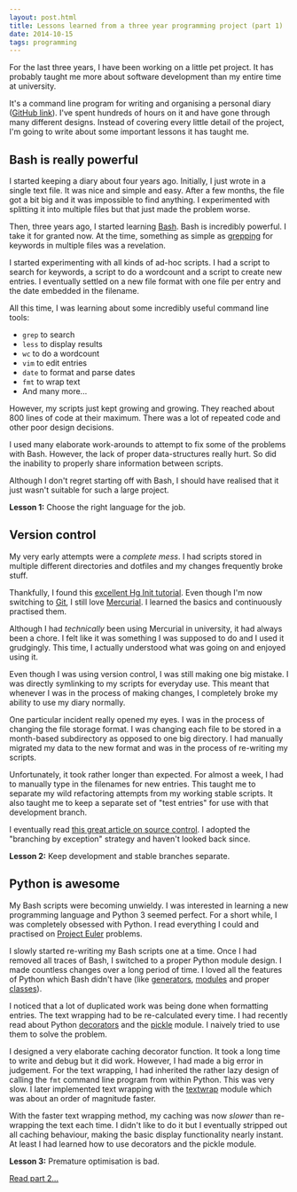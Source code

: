 ```yaml
---
layout: post.html
title: Lessons learned from a three year programming project (part 1)
date: 2014-10-15
tags: programming
---
```


For the last three years, I have been working on a little pet project. It has probably taught me more about software development than my entire time at university. 

It's a command line program for writing and organising a personal diary ([GitHub link](https://github.com/davidxmoody/diary)). I've spent hundreds of hours on it and have gone through many different designs. Instead of covering every little detail of the project, I'm going to write about some important lessons it has taught me. 

<!--more-->

## Bash is really powerful

I started keeping a diary about four years ago. Initially, I just wrote in a single text file. It was nice and simple and easy. After a few months, the file got a bit big and it was impossible to find anything. I experimented with splitting it into multiple files but that just made the problem worse.

Then, three years ago, I started learning [Bash][bash]. Bash is incredibly powerful. I take it for granted now. At the time, something as simple as [grepping](http://en.wikipedia.org/wiki/Grep) for keywords in multiple files was a revelation. 

I started experimenting with all kinds of ad-hoc scripts. I had a script to search for keywords, a script to do a wordcount and a script to create new entries. I eventually settled on a new file format with one file per entry and the date embedded in the filename. 

All this time, I was learning about some incredibly useful command line tools:

- `grep` to search
- `less` to display results
- `wc` to do a wordcount
- `vim` to edit entries
- `date` to format and parse dates
- `fmt` to wrap text
- And many more...

However, my scripts just kept growing and growing. They reached about 800 lines of code at their maximum. There was a lot of repeated code and other poor design decisions. 

I used many elaborate work-arounds to attempt to fix some of the problems with Bash. However, the lack of proper data-structures really hurt. So did the inability to properly share information between scripts. 

Although I don't regret starting off with Bash, I should have realised that it just wasn't suitable for such a large project. 

**Lesson 1:** Choose the right language for the job. 

## Version control

My very early attempts were a *complete mess*. I had scripts stored in multiple different directories and dotfiles and my changes frequently broke stuff.

Thankfully, I found this [excellent Hg Init tutorial](http://hginit.com/). Even though I'm now switching to [Git](http://git-scm.com/), I still love [Mercurial](http://mercurial.selenic.com/). I learned the basics and continuously practised them. 

Although I had *technically* been using Mercurial in university, it had always been a chore. I felt like it was something I was supposed to do and I used it grudgingly. This time, I actually understood what was going on and enjoyed using it. 

Even though I was using version control, I was still making one big mistake. I was directly symlinking to my scripts for everyday use. This meant that whenever I was in the process of making changes, I completely broke my ability to use my diary normally. 

One particular incident really opened my eyes. I was in the process of changing the file storage format. I was changing each file to be stored in a month-based subdirectory as opposed to one big directory. I had manually migrated my data to the new format and was in the process of re-writing my scripts. 

Unfortunately, it took rather longer than expected. For almost a week, I had to manually type in the filenames for new entries. This taught me to separate my wild refactoring attempts from my working stable scripts. It also taught me to keep a separate set of "test entries" for use with that development branch. 

I eventually read [this great article on source control](http://thedailywtf.com/Articles/Source-Control-Done-Right.aspx). I adopted the "branching by exception" strategy and haven't looked back since. 

**Lesson 2:** Keep development and stable branches separate.

## Python is awesome

My Bash scripts were becoming unwieldy. I was interested in learning a new programming language and Python 3 seemed perfect. For a short while, I was completely obsessed with Python. I read everything I could and practised on [Project Euler](https://projecteuler.net/) problems. 

I slowly started re-writing my Bash scripts one at a time. Once I had removed all traces of Bash, I switched to a proper Python module design. I made countless changes over a long period of time. I loved all the features of Python which Bash didn't have (like [generators](https://wiki.python.org/moin/Generators), [modules](https://docs.python.org/3.4/tutorial/modules.html) and proper [classes](https://docs.python.org/3.4/tutorial/classes.html)).

I noticed that a lot of duplicated work was being done when formatting entries. The text wrapping had to be re-calculated every time. I had recently read about Python [decorators](http://stackoverflow.com/questions/739654/how-can-i-make-a-chain-of-function-decorators-in-python/1594484#1594484) and the [pickle](https://docs.python.org/3.4/library/pickle.html) module. I naively tried to use them to solve the problem.

I designed a very elaborate caching decorator function. It took a long time to write and debug but it did work. However, I had made a big error in judgement. For the text wrapping, I had inherited the rather lazy design of calling the `fmt` command line program from within Python. This was very slow. I later implemented text wrapping with the [textwrap](https://docs.python.org/3.4/library/textwrap.html) module which was about an order of magnitude faster. 

With the faster text wrapping method, my caching was now *slower* than re-wrapping the text each time. I didn't like to do it but I eventually stripped out all caching behaviour, making the basic display functionality nearly instant. At least I had learned how to use decorators and the pickle module. 

**Lesson 3:** Premature optimisation is bad.

[Read part 2...](/2014/lessons-learned-from-a-three-year-programming-project-part-2/)

[bash]: http://en.wikipedia.org/wiki/Bash_(Unix_shell)
